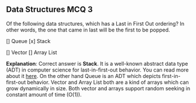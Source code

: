 ## Data Structures MCQ 3

Of the following data structures, which has a Last in First Out ordering? In other words, the one that came in last will be the first to be popped.

[]  Queue               [x] Stack

[]  Vector              []  Array List

**Explanation**: Correct answer is **Stack**. It is a well-known abstract data type (ADT) in computer science for last-in-first-out behavior. You can read more about it [here](https://en.wikipedia.org/wiki/Stack_(abstract_data_type)). On the other hand Queue is an ADT which depicts first-in-first-out behavior. Vector and Array List both are a kind of arrays which can grow dynamically in size. Both vector and arrays support random seeking in constant amount of time (O(1)).
